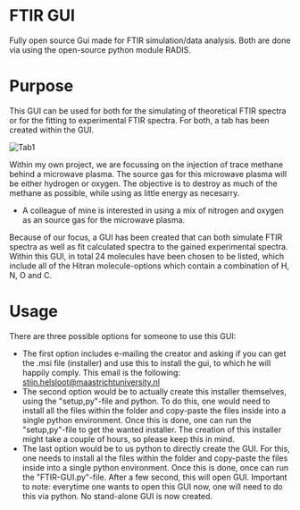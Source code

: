 # FTIR GUI
Fully open source Gui made for FTIR simulation/data analysis. Both are done via using the open-source python module RADIS.

# Purpose
This GUI can be used for both for the simulating of theoretical FTIR spectra or for the fitting to experimental FTIR spectra. For both, a tab has been created within the GUI. 

![Tab1](https://github.com/StijnHelsl98t/GUI_FTIR/assets/133780753/ae29160f-8db5-4146-b377-2d4f056d9a5e)


Within my own project, we are focussing on the injection of trace methane behind a microwave plasma. The source gas for this microwave plasma will be either hydrogen or oxygen. The objective is to destroy as much of the methane as possible, while using as little energy as necesarry. 
- A colleague of mine is interested in using a mix of nitrogen and oxygen as an source gas for the microwave plasma.

Because of our focus, a GUI has been created that can both simulate FTIR spectra as well as fit calculated spectra to the gained experimental spectra. Within this GUI, in total 24 molecules have been chosen to be listed, which include all of the Hitran molecule-options which contain a combination of H, N, O and C. 

# Usage
There are three possible options for someone to use this GUI:
- The first option includes e-mailing the creator and asking if you can get the .msi file (installer) and use this to install the gui, to which he will happily comply. This email is the following: stijn.helsloot@maastrichtuniversity.nl
- The second option would be to actually create this installer themselves, using the "setup,py"-file and python. To do this, one would need to install all the files within the folder and copy-paste the files inside into a single python environment. Once this is done, one can run the "setup,py"-file to get the wanted installer. The creation of this installer might take a couple of hours, so please keep this in mind.
-  The last option would be to us python to directly create the GUI. For this, one needs to install al the files within the folder and copy-paste the files inside into a single python environment. Once this is done, once can run the "FTIR-GUI.py"-file. After a few second, this will open GUI. Important to note: everytime one wants to open this GUI now, one will need to do this via python. No stand-alone GUI is now created.
